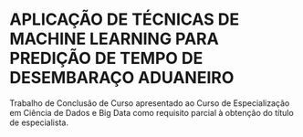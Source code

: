# APLICAÇÃO DE TÉCNICAS DE MACHINE LEARNING PARA PREDIÇÃO DE TEMPO DE DESEMBARAÇO ADUANEIRO
Trabalho de Conclusão de Curso apresentado ao Curso de Especialização em Ciência de Dados e Big Data como requisito parcial à obtenção do título de especialista.
